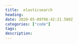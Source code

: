 ```yaml
---
title:  elasticsearch
heading:
date: 2020-05-09T06:42:21.580Z
categories: ["code"]
tags: 
description: 
---
```

